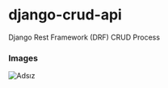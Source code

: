 # django-crud-api
Django Rest Framework (DRF)  CRUD Process

### Images 

![Adsız](https://user-images.githubusercontent.com/50154629/185155761-429bbf53-3f11-43c1-9283-eb697d807366.png)



